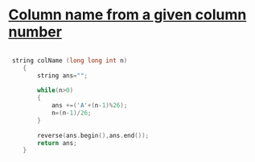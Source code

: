 <h1><a href="https://practice.geeksforgeeks.org/problems/column-name-from-a-given-column-number4244/1">Column name from a given column number</a></h1>

```cpp

 string colName (long long int n)
    {
        string ans="";
        
        while(n>0)
        {
            ans +=('A'+(n-1)%26);
            n=(n-1)/26;
        }
        
        reverse(ans.begin(),ans.end());
        return ans;
    }
```
